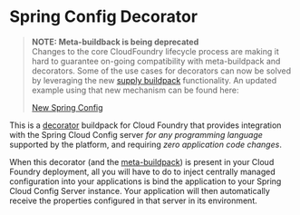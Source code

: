 # Spring Config Decorator

> <b>NOTE: Meta-buildback is being deprecated</b><br/>
> Changes to the core CloudFoundry lifecycle process are making it hard to guarantee
> on-going compatibility with meta-buildpack and decorators. Some of the use cases for
> decorators can now be solved by leveraging the new
> [supply buildpack](https://docs.cloudfoundry.org/buildpacks/understand-buildpacks.html#supply-script)
> functionality. An updated example using that new mechanism can be found here:
>
> [New Spring Config](https://github.com/cf-platform-eng/spring-config-injection)

This is a [decorator](https://github.com/cf-platform-eng/meta-buildpack/blob/master/README.md#decorators) buildpack
for Cloud Foundry that provides integration with the Spring Cloud Config server *for any programming
language* supported by the platform, and requiring *zero application code changes*.

When this decorator (and the [meta-buildpack](https://github.com/cf-platform-eng/meta-buildpack))
is present in your Cloud Foundry deployment, all you will have to do to inject
centrally managed configuration into your applications is bind the application to your Spring Cloud
Config Server instance. Your application will then automatically receive the properties configured
in that server in its environment.

